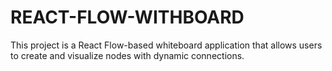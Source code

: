 # REACT-FLOW-WITHBOARD
This project is a React Flow-based whiteboard application that allows users to create and visualize nodes with dynamic connections.

